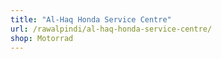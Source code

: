 ```yaml
---
title: "Al-Haq Honda Service Centre"
url: /rawalpindi/al-haq-honda-service-centre/
shop: Motorrad
---
```

